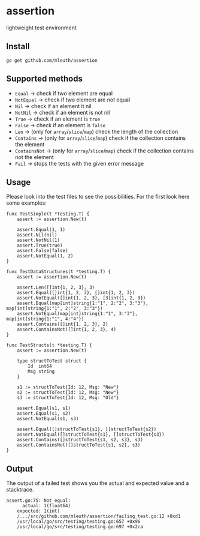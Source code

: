 # assertion
lightweight test environment

## Install
```
go get github.com/mleuth/assertion
```

## Supported methods
- `Equal` -> check if two element are equal
- `NotEqual` -> check if two element are not equal
- `Nil`  -> check if an element it nil
- `NotNil`  -> check if an element is not nil
- `True`  -> check if an element is `true`
- `False` -> check if an element is `false`
- `Len` -> (only for `array`/`slice`/`map`) check the length of the collection
- `Contains` -> (only for `array`/`slice`/`map`) check if the collection contains the element
- `ContainsNot` -> (only for `array`/`slice`/`map`) check if the collection contains not the element
- `Fail` -> stops the tests with the given error message

## Usage
Please look into the test files to see the possibilities. For the first look
here some examples:

```
func TestSimple(t *testing.T) {
	assert := assertion.New(t)

	assert.Equal(1, 1)
	assert.Nil(nil)
	assert.NotNil(1)
	assert.True(true)
	assert.False(false)
	assert.NotEqual(1, 2)
}

func TestDataStructures(t *testing.T) {
	assert := assertion.New(t)

	assert.Len([]int{1, 2, 3}, 3)
	assert.Equal([]int{1, 2, 3}, []int{1, 2, 3})
	assert.NotEqual([]int{1, 2, 3}, [3]int{1, 2, 3})
	assert.Equal(map[int]string{1:"1", 2:"2", 3:"3"}, map[int]string{1:"1", 2:"2", 3:"3"})
	assert.NotEqual(map[int]string{1:"1", 3:"3"}, map[int]string{1:"1", 4:"4"})
	assert.Contains([]int{1, 2, 3}, 2)
    assert.ContainsNot([]int{1, 2, 3}, 4)
}

func TestStructs(t *testing.T) {
	assert := assertion.New(t)

	type structToTest struct {
		Id  int64
		Msg string
	}

	s1 := structToTest{Id: 12, Msg: "New"}
	s2 := structToTest{Id: 12, Msg: "New"}
	s3 := structToTest{Id: 12, Msg: "Old"}

	assert.Equal(s1, s1)
	assert.Equal(s1, s2)
	assert.NotEqual(s1, s3)

	assert.Equal([]structToTest{s1}, []structToTest{s2})
    assert.NotEqual([]structToTest{s1}, []structToTest{s3})
	assert.Contains([]structToTest{s1, s2, s3}, s3)
    assert.ContainsNot([]structToTest{s1, s2}, s3)
}
```

## Output
The output of a failed test shows you the actual and expected value and a stacktrace.
```
assert.go:75: Not equal:
	  actual: 1(float64)
	expected: 1(int)
	/.../src/github.com/mleuth/assertion/failing_test.go:12 +0xd1
	/usr/local/go/src/testing/testing.go:657 +0x96
	/usr/local/go/src/testing/testing.go:697 +0x2ca
```